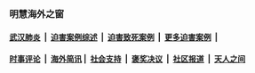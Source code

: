 
### 明慧海外之窗

####  [武汉肺炎](indexes/365.md?t=01051700) &nbsp;|&nbsp;  [迫害案例综述](indexes/328.md?t=01051700) &nbsp;|&nbsp; [迫害致死案例](indexes/277.md?t=01051700)  &nbsp;|&nbsp; [更多迫害案例](indexes/81.md?t=01051700)  &nbsp;|&nbsp; 
####  [时事评论](indexes/251.md?t=01051700) &nbsp;|&nbsp; [海外简讯](indexes/245.md?t=01051700)&nbsp;|&nbsp;  [社会支持](indexes/140.md?t=01051700) &nbsp;|&nbsp; [褒奖决议](indexes/282.md?t=01051700) &nbsp;|&nbsp; [社区报道](indexes/91.md?t=01051700)  &nbsp;|&nbsp; [天人之间](indexes/78.md?t=01051700) 

